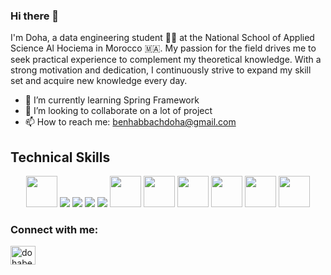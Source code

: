 ### Hi there 👋

<!--
**dohabenhabbach/dohabenhabbach** is a ✨ _special_ ✨ repository because its `README.md` (this file) appears on your GitHub profile.

Here are some ideas to get you started:

- 🔭 I’m currently working on ...
- 🌱 I’m currently learning Spring Framework
- 👯 I’m looking to collaborate on a lot of project
- 🤔 I’m looking for help with ...
- 💬 Ask me about ...
- 📫 How to reach me: benhabbachdoha@gmail.com
- 😄 Pronouns: ...
- ⚡ Fun fact: ...
-->
I'm Doha, a data engineering student 👩‍💻  at the National School of Applied Science Al Hociema in Morocco 🇲🇦. My passion for the field drives me to seek practical experience to complement my theoretical knowledge. With a strong motivation and dedication, I continuously strive to expand my skill set and acquire new knowledge every day.

- 🌱 I’m currently learning Spring Framework
- 👯 I’m looking to collaborate on a lot of project
- 📫 How to reach me: benhabbachdoha@gmail.com

<h2>Technical Skills</h2>
<p align="center">
  <img src="https://cdn.icon-icons.com/icons2/2107/PNG/96/file_type_jupyter_icon_130494.png" width="50" height="50"/>
  <img src="https://img.icons8.com/color/48/000000/java-coffee-cup-logo.png"/>
  <img src="https://img.icons8.com/color/48/000000/spring-logo.png"/>
  <img src="https://img.icons8.com/color/48/000000/python.png"/>
  <img src="https://img.icons8.com/color/48/000000/mysql-logo.png"/>
  <img src="https://cdn.icon-icons.com/icons2/2107/PNG/96/file_type_scala_icon_130180.png" width="50" height="50"/>
  <img src="https://cdn.icon-icons.com/icons2/2699/PNG/96/apache_spark_logo_icon_170561.png" width="50" height="50"/>
  <img src="https://cdn.icon-icons.com/icons2/2699/PNG/96/apache_hadoop_logo_icon_169586.png" width="50" height="50"/>
  <img src="https://cdn.icon-icons.com/icons2/2107/PNG/96/file_type_r_icon_130212.png" width="50" height="50"/>
  <img src="https://cdn.icon-icons.com/icons2/2107/PNG/96/file_type_html_icon_130541.png" width="50" height="50"/>
  <img src="https://cdn.icon-icons.com/icons2/2107/PNG/96/file_type_css_icon_130661.png" width="50" height="50"/>
  
</p>

<h3 align="left">Connect with me:</h3>
<p align="left">
<a href="https://www.linkedin.com/in/doha-benhabbach-343161224/" target="blank"><img align="center" src="https://raw.githubusercontent.com/rahuldkjain/github-profile-readme-generator/master/src/images/icons/Social/linked-in-alt.svg" alt="dohabenhabbach" height="30" width="40" /></a>
</p>




